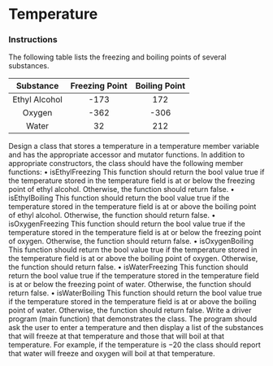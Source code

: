 # Temperature

### Instructions
The following table lists the freezing and boiling points of several substances.

| Substance | Freezing Point | Boiling Point |
| :--: | :--: | :--: |
| Ethyl Alcohol | -173 | 172 |
| Oxygen | -362 | -306 |
| Water | 32 | 212 |

Design a class that stores a temperature in a temperature member variable and has the appropriate accessor and mutator functions. In addition to appropriate constructors, the class should have the following member functions:
    • isEthylFreezing This function should return the bool value true if the temperature stored in the temperature field is at or below the freezing point of ethyl alcohol. Otherwise, the function should return false.
    • isEthylBoiling This function should return the bool value true if the temperature stored in the temperature field is at or above the boiling point of ethyl alcohol. Otherwise, the function should return false.
    • isOxygenFreezing This function should return the bool value true if the temperature stored in the temperature field is at or below the freezing point of oxygen. Otherwise, the function should return false.
    • isOxygenBoiling This function should return the bool value true if the temperature stored in the temperature field is at or above the boiling point of oxygen. Otherwise, the function should return false.
    • isWaterFreezing This function should return the bool value true if the temperature stored in the temperature field is at or below the freezing point of water. Otherwise, the function should return false.
    • isWaterBoiling This function should return the bool value true if the temperature stored in the temperature field is at or above the boiling point of water. Otherwise, the function should return false.
Write a driver program (main function) that demonstrates the class. The program should ask the user to enter a temperature and then display a list of the substances that will freeze at that temperature and those that will boil at that temperature. For example, if the temperature is −20 the class should report that water will freeze and oxygen will boil at that temperature.